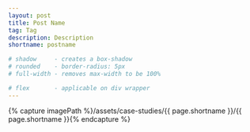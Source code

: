 ```yaml
---
layout: post
title: Post Name
tag: Tag
description: Description
shortname: postname

# shadow 	 - creates a box-shadow
# rounded 	 - border-radius: 5px
# full-width - removes max-width to be 100%

# flex       - applicable on div wrapper
---
```

{% capture imagePath %}/assets/case-studies/{{ page.shortname }}/{{ page.shortname }}{% endcapture %}